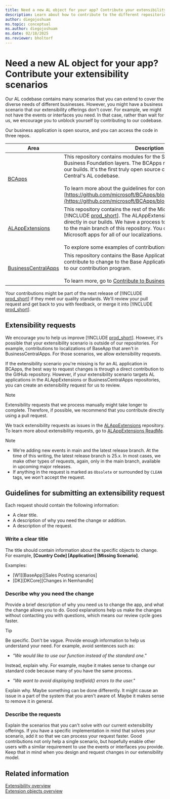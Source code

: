```yaml
---
title: Need a new AL object for your app? Contribute your extensibility scenarios
description: Learn about how to contribute to the different repositories that contain the business application.
author: diegojoshuam
ms.topic: conceptual
ms.author: diegojoshuam
ms.date: 02/18/2025
ms.reviewer: bholtorf
---
```


# Need a new AL object for your app? Contribute your extensibility scenarios

Our AL codebase contains many scenarios that you can extend to cover the diverse needs of different businesses. However, you might have a business scenario that our extensibility offerings don't cover. For example, we might not have the events or interfaces you need. In that case, rather than wait for us, we encourage you to unblock yourself by contributing to our codebase.

Our business application is open source, and you can access the code in three repos.

|Area  |Description  |
|---------|---------|
|[BCApps](https://github.com/microsoft/BCapps)     | This repository contains modules for the System Application and Business Foundation layers. The BCApps repository is used directly in our builds. It's the first truly open source component in Business Central's AL codebase.</br></br>To learn more about the guidelines for contributing, go to [https://github.com/microsoft/BCApps/blob/main/CONTRIBUTING.md.](https://github.com/microsoft/BCApps/blob/main/CONTRIBUTING.md.).  |
|[ALAppExtensions](https://github.com/microsoft/ALAppExtensions)     | This repository contains the rest of the Microsoft modules for [!INCLUDE [prod_short](includes/prod_short.md)]. The ALAppExtensions repository isn't used directly in our builds. We have a process to accept pull requests made to the main branch of this repository. You can provide contributions to Microsoft apps for all of our localizations.</br></br>To explore some examples of contributions, go to [ALAppExtensions](https://github.com/microsoft/ALAppExtensions/pulls?q=is%3Apr+is%3Aclosed+is%3Amerged).       |
|[BusinessCentralApps](https://github.com/microsoft/BusinessCentralApps)     | This repository contains the Base Application of Business Central. To contribute to change to the Base Application, you can request access to our contribution program.</br></br>To learn more, go to [Contribute to BusinessCentralApps](#contribute-to-businesscentralapps).        |

Your contributions might be part of the next release of [!INCLUDE [prod_short](includes/prod_short.md)] if they meet our quality standards. We'll review your pull request and get back to you with feedback, or merge it into [!INCLUDE [prod_short](includes/prod_short.md)].

## Extensibility requests

We encourage you to help us improve [!INCLUDE [prod_short](includes/prod_short.md)]. However, it's possible that your extensibility scenario is outside of our repositories. For example, contributions to localizations of BaseApp that aren't in BusinessCentralApps. For those scenarios, we allow extensibility requests.

If the extensibility scenario you're missing is for an AL application in BCApps, the best way to request changes is through a direct contribution to the GitHub repository. However, if your extensibility scenario targets AL applications in the ALAppExtensions or BusinessCentralApps repositories, you can create an extensibility request for us to review.

> [!NOTE]
> Extensibility requests that we process manually might take longer to complete. Therefore, if possible, we recommend that you contribute directly using a pull request.

We track extensibility requests as issues in the [ALAppExtensions](https://github.com/microsoft/ALAppExtensions/issues) repository. To learn more about extensibility requests, go to [ALAppExtensions ReadMe](https://github.com/microsoft/ALAppExtensions/blob/main/README.md#extensibility-requests).

> [!NOTE]
>
> * We're adding new events in main and the latest release branch. At the time of this writing, the latest release branch is 25.x. In most cases, we make other types of requests, again, only in the main branch, available in upcoming major releases.
> * If anything in the request is marked as `Obsolete` or surrounded by `CLEAN` tags, we won't accept the request.

## Guidelines for submitting an extensibility request

Each request should contain the following information:

* A clear title.
* A description of why you need the change or addition.
* A description of the request.

### Write a clear title

The title should contain information about the specific objects to change. For example, **[Country Code] [Application] [Missing Scenario]**.

Examples:

* [W1][BaseApp][Sales Posting scenarios]
* [DK][DKCore][Changes in Nemhandle]

### Describe why you need the change

Provide a brief description of why you need us to change the app, and what the change allows you to do. Good explanations help us make the changes without contacting you with questions, which means our review cycle goes faster.

> [!TIP]
> Be specific. Don't be vague. Provide enough information to help us understand your need. For example, avoid sentences such as:
>
> * *"We would like to use our function instead of the standard one."*
>
> Instead, explain why. For example, maybe it makes sense to change our standard code because many of you have the same process.
>
> * *"We want to avoid displaying testfield() errors to the user."*
>
> Explain why. Maybe something can be done differently. It might cause an issue in a part of the system that you aren't aware of. Maybe it makes sense to remove it in general.

### Describe the requests

Explain the scenarios that you can't solve with our current extensibility offerings. If you have a specific implementation in mind that solves your scenario, add it so that we can process your request faster. Good contributions not only help a single scenario, but hopefully enable other users with a similar requirement to use the events or interfaces you provide. Keep that in mind when you design and request changes in our extensibility model.

## Related information

[Extensibility overview](devenv-extensibility-overview.md)  
[Extension objects overview](devenv-extension-object-overview.md)  
